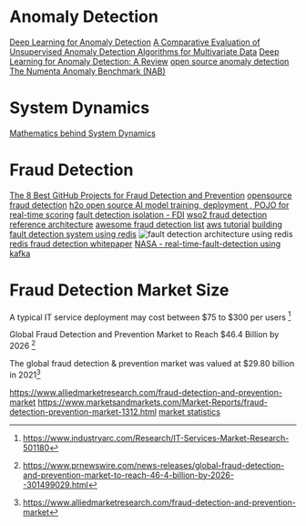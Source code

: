 # Anomaly Detection 
[Deep Learning for Anomaly Detection](https://ff12.fastforwardlabs.com/)
[A Comparative Evaluation of Unsupervised Anomaly Detection Algorithms for Multivariate Data](https://journals.plos.org/plosone/article?id=10.1371/journal.pone.0152173)
[Deep Learning for Anomaly Detection: A Review](https://arxiv.org/pdf/2007.02500.pdf)
[open source anomaly detection](https://medium.com/@himsmittal/open-source-anomaly-detection-projects-2437dacfc901)
[The Numenta Anomaly Benchmark (NAB)](https://numenta.com/machine-intelligence-technology/numenta-anomaly-benchmark/)

# System Dynamics 
[Mathematics behind System Dynamics](https://web.wpi.edu/Pubs/E-project/Available/E-project-052812-144829/unrestricted/MathematicsBehindSystemDynamics.pdf)

# Fraud Detection
[The 8 Best GitHub Projects for Fraud Detection and Prevention](https://fingerprint.com/blog/github-projects-fraud-prevention/)
[opensource fraud detection](https://www.goodfirms.co/blog/best-free-open-source-fraud-detection-software)
[h2o open source AI model training, deployment , POJO for real-time scoring](https://h2o.ai/content/h2o/language-masters/en/case-studies/)
[fault detection isolation - FDI](https://en.wikipedia.org/wiki/Fault_detection_and_isolation)
[wso2 fraud detection reference architecture](https://wso2.com/whitepapers/fraud-detection-and-prevention-a-data-analytics-approach/)
[awesome fraud detection list](https://github.com/benedekrozemberczki/awesome-fraud-detection-papers)
[aws tutorial](https://github.com/awslabs/fraud-detection-using-machine-learning)
[building fault detection system using redis](https://developer.redis.com/howtos/frauddetection/)
![fault detection architecture using redis](https://redis.com/wp-content/uploads/2020/07/diagram-fraud-detection.svg?&auto=webp&quality=85,75&width=1200)
[redis fraud detection whitepaper](https://lp.redis.com/rs/915-NFD-128/images/RedisLabs-Solution-Fraud-Detection.pdf)
[NASA - real-time-fault-detection using kafka](https://www.confluent.io/kafka-summit-san-francisco-2019/mission-critical-real-time-fault-detection-for-nasas-deep-space-network-using-apache-kafka/)


# Fraud Detection Market Size
A typical IT service deployment may cost between $75 to $300 per users [^a]
[^a]: https://www.industryarc.com/Research/IT-Services-Market-Research-501180

Global Fraud Detection and Prevention Market to Reach $46.4 Billion by 2026 [^b]
[^b]: https://www.prnewswire.com/news-releases/global-fraud-detection-and-prevention-market-to-reach-46-4-billion-by-2026--301499029.html

The global fraud detection & prevention market was valued at $29.80 billion in 2021[^c]
[^c]: https://www.alliedmarketresearch.com/fraud-detection-and-prevention-market

https://www.alliedmarketresearch.com/fraud-detection-and-prevention-market
https://www.marketsandmarkets.com/Market-Reports/fraud-detection-prevention-market-1312.html
[market statistics](https://www.statista.com/outlook/tmo/public-cloud/united-states)
